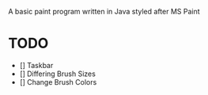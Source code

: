 A basic paint program written in Java styled after MS Paint

# TODO
- [] Taskbar
- [] Differing Brush Sizes
- [] Change Brush Colors
